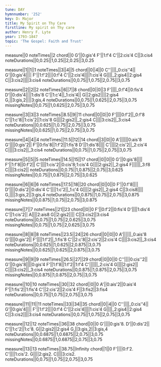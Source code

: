 ```yaml
---
tune: DAY
hymnnumber: '252'
key: D♭ Major
title: My Spirit on Thy Care
firstline: My spirit on Thy care
author: Henry F. Lyte
year: 1793-1847
topic: 'The Gospel: Faith and Trust'
---
```

measure||0
noteTimes||2
chord||0
G'||0:gis'4
F'||1:f'4
C'||2:cis'4
C||3:cis4
noteDurations||0,0.25||1,0.25||2,0.25||3,0.25

measure||1||1||1
noteTimes||3||4||5
chord||0||4||0
C''||||_0:cis''4||
G'||0:gis'4||||
F'||1:f'2||||0:f'4
C'||2:cis'4||||1:cis'4
G||||_2:gis4||2:gis4
C||3:cis2||||3:cis4
noteDurations||0,0.75||1,0.75||2,0.75||3,0.75

measure||2||2||2
noteTimes||6||7||8
chord||0||0||3
F'||||_0:f'4||0:fis'4
D'||0:dis'4||||1:dis'8
C'||1:c'4||_1:cis'4||
G||2:gis2||||2:gis4
G,||3:gis,2||||3:gis,4
noteDurations||0,0.75||1,0.625||2,0.75||3,0.75
missingNotes||0,0.75||1,0.625||2,0.75||3,0.75

measure||3||3||3
noteTimes||8.5||9||11
chord||0||0||0
F'||||0:f'2||_0:f'8
C'||1:c'8||1:cis'2||1:cis'8
G||||2:gis2||_2:gis4
C||||3:cis2||_3:cis4
noteDurations||0,0.625||1,0.75||2,0.75||3,0.75
missingNotes||0,0.625||1,0.75||2,0.75||3,0.75

measure||4||4||4
noteTimes||11.5||12||14
chord||3||0||0
A'||||||0:ais'8
G'||||0:gis'2||
F'||0:fis'8||1:f'2||1:fis'8
D'||1:dis'8||||
C'||||2:cis'2||_2:cis'4
C||||3:cis2||_3:cis4
noteDurations||0,0.75||1,0.75||2,0.75||3,0.75

measure||5||5||5
noteTimes||14.5||15||17
chord||0||0||0
G'||0:gis'8||||
F'||1:f'8||0:f'2||
C'||||1:cis'2||0:cis'8;1:cis'4
G||||2:gis2||_2:gis4
F||||||_3:f8
C||||3:cis2||
noteDurations||0,0.75||1,0.875||2,0.75||3,0.625
missingNotes||0,0.75||1,0.875||2,0.75||3,0.625

measure||6||6||6
noteTimes||17.5||18||20
chord||0||0||0
F'||0:f'8||||
D'||||0:dis'2||0:dis'4
C'||||1:c'2||_1:c'4
G||||2:gis2||_2:gis4
C||3:cis8||||
G,||||3:gis,2||3:gis,4
noteDurations||0,0.875||1,0.75||2,0.75||3,0.875
missingNotes||0,0.875||1,0.75||2,0.75||3,0.875

measure||7||7
noteTimes||21||23
chord||0||0
F'||0:f'2||0:fis'4
D'||||1:dis'4
C'||1:cis'2||
A||||2:ais8
G||2:gis2||||
C||3:cis2||3:cis4
noteDurations||0,0.75||1,0.75||2,0.625||3,0.75
missingNotes||0,0.75||1,0.75||2,0.625||3,0.75

measure||8||8||8
noteTimes||23.5||24||26
chord||0||0||0
A'||||||_0:ais'8
G'||||0:gis'2||
F'||||1:f'2||_1:fis'8
C'||2:c'8||2:cis'2||2:cis'4
C||||3:cis2||_3:cis4
noteDurations||0,0.625||1,0.625||2,0.875||3,0.75
missingNotes||0,0.625||1,0.625||2,0.875||3,0.75

measure||9||9||9
noteTimes||26.5||27||29
chord||0||0||0
C''||||0:cis''2||
G'||0:gis'8||||0:gis'4
F'||1:f'8||1:f'2||1:f'4
C'||||||_2:cis'4
G||||2:gis2||
C||||3:cis2||_3:cis4
noteDurations||0,0.875||1,0.875||2,0.75||3,0.75
missingNotes||0,0.875||1,0.875||2,0.75||3,0.75

measure||10||10
noteTimes||30||32
chord||0||0
A'||0:ais'2||0:ais'4
F'||1:fis'2||1:fis'4
C'||2:cis'2||2:cis'4
F||3:fis2||3:fis4
noteDurations||0,0.75||1,0.75||2,0.75||3,0.75

measure||11||11||11
noteTimes||33||34||35
chord||0||4||0
C''||||_0:cis''4||
G'||0:gis'4||||
F'||1:f'2||||0:f'4
C'||2:cis'4||||1:cis'4
G||||_2:gis4||2:gis4
C||3:cis2||||3:cis4
noteDurations||0,0.75||1,0.75||2,0.75||3,0.75

measure||12||12
noteTimes||36||38
chord||0||0
G'||||0:gis'8.
D'||0:dis'2||
C'||1:c'2||1:c'8.
G||2:gis2||2:gis4
G,||3:gis,2||3:gis,4
noteDurations||0,0.6875||1,0.6875||2,0.75||3,0.75
missingNotes||0,0.6875||1,0.6875||2,0.75||3,0.75

measure||13||13
noteTimes||38.75||Infinity
chord||1||0
F'||||0:f'2.
C'||||1:cis'2.
G||||2:gis2.
C||||3:cis2.
noteDurations||0,0.75||1,0.75||2,0.75||3,0.75

